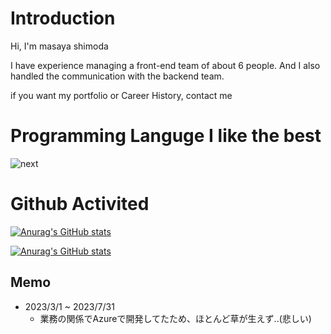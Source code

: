 # Introduction
Hi, I'm masaya shimoda

I have experience managing a front-end team of about 6 people. And I also handled the communication with the backend team.
  
if you want my portfolio or Career History, contact me

# Programming Languge I like the best
![next](https://github.com/masaya80/masaya80/assets/104957915/be014062-92ac-4640-bd44-4d054ba51562)


# Github Activited
[![Anurag's GitHub stats](https://github-readme-stats-git-main-anisakis.vercel.app/api/top-langs/?username=masaya80&theme=dark&layout=compact)](https://github.com/anuraghazra/github-readme-stats)

[![Anurag's GitHub stats](https://github-readme-stats-git-main-anisakis.vercel.app/api?username=masaya80&show_icons=true&theme=dark&count_private=true&line_height=40)](https://github.com/anuraghazra/github-readme-stats)


## Memo
- 2023/3/1 ~ 2023/7/31
  - 業務の関係でAzureで開発してたため、ほとんど草が生えず..(悲しい)
